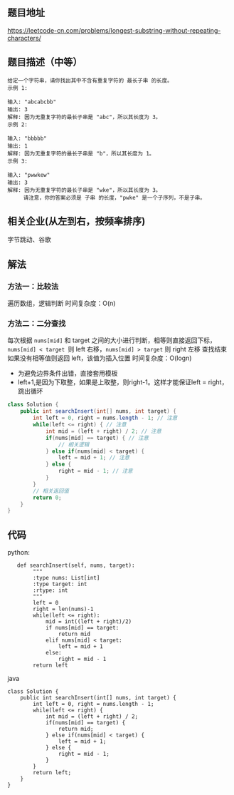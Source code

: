 ## 题目地址
https://leetcode-cn.com/problems/longest-substring-without-repeating-characters/

## 题目描述（中等）
```
给定一个字符串，请你找出其中不含有重复字符的 最长子串 的长度。
示例 1:

输入: "abcabcbb"
输出: 3 
解释: 因为无重复字符的最长子串是 "abc"，所以其长度为 3。
示例 2:

输入: "bbbbb"
输出: 1
解释: 因为无重复字符的最长子串是 "b"，所以其长度为 1。
示例 3:

输入: "pwwkew"
输出: 3
解释: 因为无重复字符的最长子串是 "wke"，所以其长度为 3。
     请注意，你的答案必须是 子串 的长度，"pwke" 是一个子序列，不是子串。

```
## 相关企业(从左到右，按频率排序)
字节跳动、谷歌

## 解法
### 方法一：比较法
遍历数组，逻辑判断
时间复杂度：O(n) 

### 方法二：二分查找
每次根据 ```nums[mid]``` 和 target 之间的大小进行判断，相等则直接返回下标，
```nums[mid] < target ```则 left 右移，```nums[mid] > target``` 则 right 左移
查找结束如果没有相等值则返回 left，该值为插入位置
时间复杂度：O(logn) 

* 为避免边界条件出错，直接套用模板
* left+1,是因为下取整，如果是上取整，则right-1。这样才能保证left = right，跳出循环
```java
class Solution {
    public int searchInsert(int[] nums, int target) {
        int left = 0, right = nums.length - 1; // 注意
        while(left <= right) { // 注意
            int mid = (left + right) / 2; // 注意
            if(nums[mid] == target) { // 注意
                // 相关逻辑
            } else if(nums[mid] < target) {
                left = mid + 1; // 注意
            } else {
                right = mid - 1; // 注意
            }
        }
        // 相关返回值
        return 0;
    }
}
```
## 代码
python:
```
   def searchInsert(self, nums, target):
        """
        :type nums: List[int]
        :type target: int
        :rtype: int
        """
        left = 0
        right = len(nums)-1
        while(left <= right):
            mid = int((left + right)/2)
            if nums[mid] == target:
                return mid
            elif nums[mid] < target:
                left = mid + 1
            else:
                right = mid - 1
        return left

```
java
```
class Solution {
    public int searchInsert(int[] nums, int target) {
        int left = 0, right = nums.length - 1;
        while(left <= right) {
            int mid = (left + right) / 2;
            if(nums[mid] == target) {
                return mid;
            } else if(nums[mid] < target) {
                left = mid + 1;
            } else {
                right = mid - 1;
            }
        }
        return left;
    }
}
```
